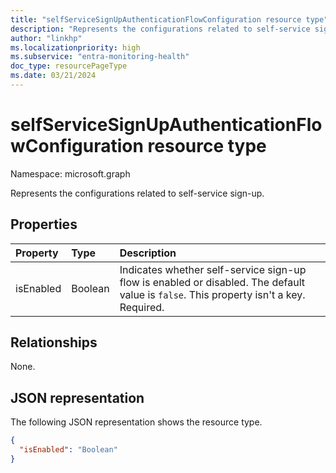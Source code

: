 ```yaml
---
title: "selfServiceSignUpAuthenticationFlowConfiguration resource type"
description: "Represents the configurations related to self-service sign-up."
author: "linkhp"
ms.localizationpriority: high
ms.subservice: "entra-monitoring-health"
doc_type: resourcePageType
ms.date: 03/21/2024
---
```


# selfServiceSignUpAuthenticationFlowConfiguration resource type


Namespace: microsoft.graph

Represents the configurations related to self-service sign-up.

## Properties
|Property|Type|Description|
|:-------|:---|:----------|
|isEnabled|Boolean|Indicates whether self-service sign-up flow is enabled or disabled. The default value is `false`. This property isn't a key. Required. |

## Relationships
None.

## JSON representation
The following JSON representation shows the resource type.
<!-- {
  "blockType": "resource",
  "@odata.type": "microsoft.graph.selfServiceSignUpAuthenticationFlowConfiguration"
}
-->

``` json
{
  "isEnabled": "Boolean"
}
```


